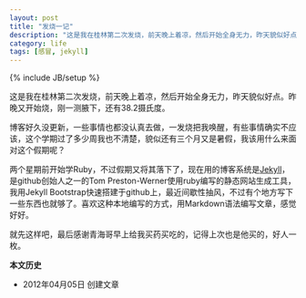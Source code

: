 ```yaml
---
layout: post
title: "发烧一记"
description: "这是我在桂林第二次发烧，前天晚上着凉，然后开始全身无力，昨天貌似好点。昨晚又开始烧，刚一测腋下，还有38.2摄氏度。"
category: life 
tags: [感冒, jekyll]
---
```

{% include JB/setup %}

这是我在桂林第二次发烧，前天晚上着凉，然后开始全身无力，昨天貌似好点。昨晚又开始烧，刚一测腋下，还有38.2摄氏度。

博客好久没更新，一些事情也都没认真去做，一发烧把我唤醒，有些事情确实不应该，这个学期过了多少周我也不清楚，貌似还有三个月又是暑假，我该用什么来面对这个假期呢？

两个星期前开始学Ruby，不过假期又将其落下了，现在用的博客系统是[Jekyll](https://github.com/mojombo/jekyll/wiki)，是github创始人之一的Tom Preston-Werner使用ruby编写的静态网站生成工具，我用Jekyll Bootstrap快速搭建于github上，最近间歇性抽风，不过有个地方写下一些东西也就够了。喜欢这种本地编写的方式，用Markdown语法编写文章，感觉好好。

就先这样吧，最后感谢青海哥早上给我买药买吃的，记得上次也是他买的，好人一枚。

**本文历史**

* 2012年04月05日 创建文章
